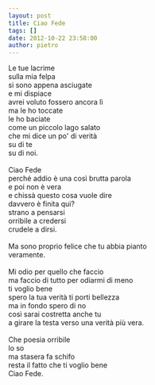 ```yaml
---
layout: post
title: Ciao Fede
tags: []
date: 2012-10-22 23:58:00
author: pietro
---
```

Le tue lacrime<br/>sulla mia felpa<br/>si sono appena asciugate<br/>e mi dispiace<br/>avrei voluto fossero ancora lì<br/>ma le ho toccate<br/>le ho baciate<br/>come un piccolo lago salato<br/>che mi dice un po' di verità<br/>su di te<br/>su di noi.<br/><br/>Ciao Fede<br/>perché addio è una così brutta parola<br/>e poi non è vera<br/>e chissà questo cosa vuole dire<br/>davvero è finita qui?<br/>strano a pensarsi<br/>orribile a credersi<br/>crudele a dirsi.<br/><br/>Ma sono proprio felice che tu abbia pianto<br/>veramente.<br/><br/>Mi odio per quello che faccio<br/>ma faccio di tutto per odiarmi di meno<br/>ti voglio bene<br/>spero la tua verità ti porti bellezza<br/>ma in fondo spero di no<br/>così sarai costretta anche tu<br/>a girare la testa verso una verità più vera.<br/><br/>Che poesia orribile<br/>lo so<br/>ma stasera fa schifo<br/>resta il fatto che ti voglio bene<br/>Ciao Fede.

